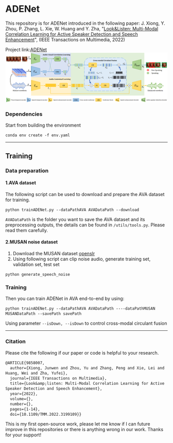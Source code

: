 # ADENet
This repository is for ADENet introduced in the following paper: J. Xiong, Y. Zhou, P. Zhang, L. Xie, W. Huang and Y. Zha, "[Look&Listen: Multi-Modal Correlation Learning for Active Speaker Detection and Speech Enhancement](https://ieeexplore.ieee.org/document/9858007)", (IEEE Transactions on Multimedia, 2022)


Project link:[ADENet](https://overcautious.github.io/ADENet/)
![ADENet.png](utils/ADENet.png)


### Dependencies

Start from building the environment
```
conda env create -f env.yaml
```

***

## Training 
### Data preparation
#### 1.AVA dataset
The following script can be used to download and prepare the AVA dataset for training.

```
python trainADENet.py --dataPathAVA AVADataPath --download 
```

`AVADataPath` is the folder you want to save the AVA dataset and its preprocessing outputs, the details can be found in `/utils/tools.py`. Please read them carefully.

#### 2.MUSAN noise dataset
1. Download the MUSAN dataset [openslr](https://www.openslr.org/17/)
2. Using following script can clip noise audio, generate training set, validation set, test set
```
python generate_speech_noise 
```

### Training

Then you can train ADENet in AVA end-to-end by using:
```
python trainADENet.py --dataPathAVA AVADataPath ----dataPathMUSAN MUSANDataPath --savePath savePath
```

Using parameter `--isDown, --isDown` to control  cross-modal circulant fusion
***

### Citation

Please cite the following if our paper or code is helpful to your research.
```
@ARTICLE{9858007,
  author={Xiong, Junwen and Zhou, Yu and Zhang, Peng and Xie, Lei and Huang, Wei and Zha, Yufei},
  journal={IEEE Transactions on Multimedia}, 
  title={Look&amp;listen: Multi-Modal Correlation Learning for Active Speaker Detection and Speech Enhancement}, 
  year={2022},
  volume={},
  number={},
  pages={1-14},
  doi={10.1109/TMM.2022.3199109}}
```

This is my first open-source work, please let me know if I can future improve in this repositories or there is anything wrong in our work. Thanks for your support!

